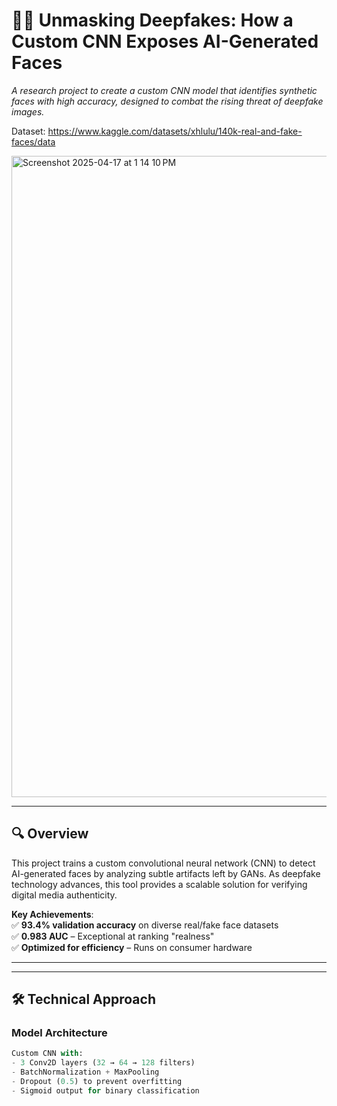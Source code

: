 # 🕵️‍♂️ Unmasking Deepfakes: How a Custom CNN Exposes AI-Generated Faces

*A research project to create a custom CNN model that identifies synthetic faces with high accuracy, designed to combat the rising threat of deepfake images.*

Dataset: https://www.kaggle.com/datasets/xhlulu/140k-real-and-fake-faces/data

<img width="1026" alt="Screenshot 2025-04-17 at 1 14 10 PM" src="https://github.com/user-attachments/assets/9ee00ab2-70cb-4f48-864c-3305f7803353" />

---

## 🔍 Overview  
This project trains a custom convolutional neural network (CNN) to detect AI-generated faces by analyzing subtle artifacts left by GANs. As deepfake technology advances, this tool provides a scalable solution for verifying digital media authenticity.

**Key Achievements**:  
✅ **93.4% validation accuracy** on diverse real/fake face datasets  
✅ **0.983 AUC** – Exceptional at ranking "realness"  
✅ **Optimized for efficiency** – Runs on consumer hardware  

---



---

## 🛠️ Technical Approach  
### Model Architecture  
```python
Custom CNN with:
- 3 Conv2D layers (32 → 64 → 128 filters)  
- BatchNormalization + MaxPooling  
- Dropout (0.5) to prevent overfitting  
- Sigmoid output for binary classification  

